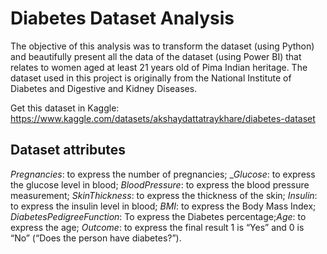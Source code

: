 # Diabetes Dataset Analysis

The objective of this analysis was to transform the dataset (using Python) and beautifully present all the data of the dataset (using Power BI) that relates to women aged at least 21 years old of Pima Indian heritage. The dataset used in this project is originally from the National Institute of Diabetes and Digestive and Kidney
Diseases.

Get this dataset in Kaggle: https://www.kaggle.com/datasets/akshaydattatraykhare/diabetes-dataset

## Dataset attributes

_Pregnancies_: to express the number of pregnancies;
__Glucose_: to express the glucose level in blood;
_BloodPressure_: to express the blood pressure measurement;
_SkinThickness_: to express the thickness of the skin;
_Insulin_: to express the insulin level in blood;
_BMI_: to express the Body Mass Index;
_DiabetesPedigreeFunction_: To express the Diabetes percentage;_Age_: to express the age;
_Outcome_: to express the final result 1 is “Yes” and 0 is “No” (“Does the person have diabetes?”).
